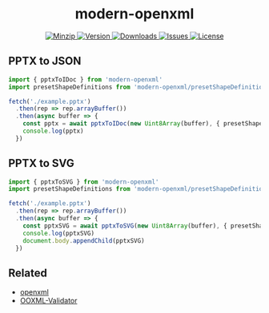 <h1 align="center">modern-openxml</h1>

<p align="center">
  <a href="https://unpkg.com/modern-openxml">
    <img src="https://img.shields.io/bundlephobia/minzip/modern-openxml" alt="Minzip">
  </a>
  <a href="https://www.npmjs.com/package/modern-openxml">
    <img src="https://img.shields.io/npm/v/modern-openxml.svg" alt="Version">
  </a>
  <a href="https://www.npmjs.com/package/modern-openxml">
    <img src="https://img.shields.io/npm/dm/modern-openxml" alt="Downloads">
  </a>
  <a href="https://github.com/qq15725/modern-openxml/issues">
    <img src="https://img.shields.io/github/issues/qq15725/modern-openxml" alt="Issues">
  </a>
  <a href="https://github.com/qq15725/modern-openxml/blob/main/LICENSE">
    <img src="https://img.shields.io/npm/l/modern-openxml.svg" alt="License">
  </a>
</p>

## PPTX to JSON

```ts
import { pptxToIDoc } from 'modern-openxml'
import presetShapeDefinitions from 'modern-openxml/presetShapeDefinitions'

fetch('./example.pptx')
  .then(rep => rep.arrayBuffer())
  .then(async buffer => {
    const pptx = await pptxToIDoc(new Uint8Array(buffer), { presetShapeDefinitions })
    console.log(pptx)
  })
```

## PPTX to SVG

```ts
import { pptxToSVG } from 'modern-openxml'
import presetShapeDefinitions from 'modern-openxml/presetShapeDefinitions'

fetch('./example.pptx')
  .then(rep => rep.arrayBuffer())
  .then(async buffer => {
    const pptxSVG = await pptxToSVG(new Uint8Array(buffer), { presetShapeDefinitions })
    console.log(pptxSVG)
    document.body.appendChild(pptxSVG)
  })
```

## Related

- [openxml](https://learn.microsoft.com/zh-cn/dotnet/api/documentformat.openxml)
- [OOXML-Validator](https://github.com/mikeebowen/OOXML-Validator)
